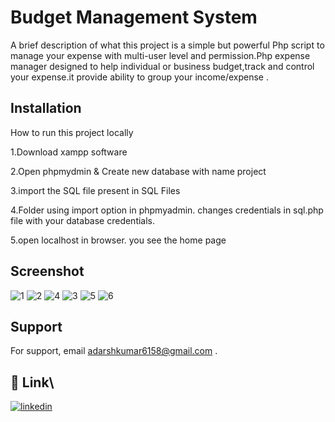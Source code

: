 
# Budget Management System

A brief description of what this project is a simple but powerful Php script to manage your expense
with multi-user level and permission.Php expense manager
designed to help individual or business budget,track and
control your expense.it provide ability to group your
income/expense .


## Installation

How to run this project locally

1.Download xampp software

2.Open phpmydmin & Create new database with name project

3.import the SQL file present in SQL Files 

4.Folder using import option in phpmyadmin.
changes credentials in sql.php file with your database credentials.

5.open localhost in browser. you see the home page
## Screenshot
![1](https://user-images.githubusercontent.com/119891550/228317903-fcde7f89-d106-4efc-8c6f-a6d4b848cc75.png)
![2](https://user-images.githubusercontent.com/119891550/228317916-43fbc78b-05d5-42fb-9c53-04633995b21a.png)
![4](https://user-images.githubusercontent.com/119891550/228317938-66b1b31c-01ec-462f-a2fe-c5b1e7165807.png)
![3](https://user-images.githubusercontent.com/119891550/228317948-83da4110-9d76-4e8c-84f6-0d247e8d1282.png)
![5](https://user-images.githubusercontent.com/119891550/228317959-0593a636-598f-400f-85b5-21042f0cbb0e.png)
![6](https://user-images.githubusercontent.com/119891550/228317986-8ab61b50-0bc8-4aed-bec0-0b6d88fb319e.png)

    
## Support

For support, email adarshkumar6158@gmail.com .


## 🔗 Link\


[![linkedin](https://img.shields.io/badge/linkedin-0A66C2?style=for-the-badge&logo=linkedin&logoColor=white)](https://www.linkedin.com/in/adarsh-35a9931ba/)

